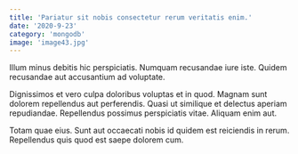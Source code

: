```yaml
---
title: 'Pariatur sit nobis consectetur rerum veritatis enim.'
date: '2020-9-23'
category: 'mongodb'
image: 'image43.jpg'
---
```


Illum minus debitis hic perspiciatis. Numquam recusandae iure iste. Quidem recusandae aut accusantium ad voluptate.
 Dignissimos et vero culpa doloribus voluptas et in quod. Magnam sunt dolorem repellendus aut perferendis. Quasi ut similique et delectus aperiam repudiandae. Repellendus possimus perspiciatis vitae. Aliquam enim aut.
 Totam quae eius. Sunt aut occaecati nobis id quidem est reiciendis in rerum. Repellendus quis quod est saepe dolorem cum.

